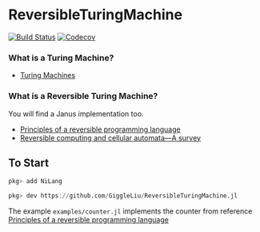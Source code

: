 # ReversibleTuringMachine

[![Build Status](https://travis-ci.com/GiggleLiu/ReversibleTuringMachine.jl.svg?branch=master)](https://travis-ci.com/GiggleLiu/ReversibleTuringMachine.jl)
[![Codecov](https://codecov.io/gh/GiggleLiu/ReversibleTuringMachine.jl/branch/master/graph/badge.svg)](https://codecov.io/gh/GiggleLiu/ReversibleTuringMachine.jl)

### What is a Turing Machine?
* [Turing Machines](https://plato.stanford.edu/entries/turing-machine/)

### What is a Reversible Turing Machine?
You will find a Janus implementation too.
* [Principles of a reversible programming language](https://dl.acm.org/doi/10.1145/1366230.1366239)
* [Reversible computing and cellular automata—A survey](https://www.sciencedirect.com/science/article/pii/S030439750800100X)


## To Start

```julia pkg
pkg> add NiLang

pkg> dev https://github.com/GiggleLiu/ReversibleTuringMachine.jl
```

The example `examples/counter.jl` implements the counter from reference [Principles of a reversible programming language](https://dl.acm.org/doi/10.1145/1366230.1366239)
